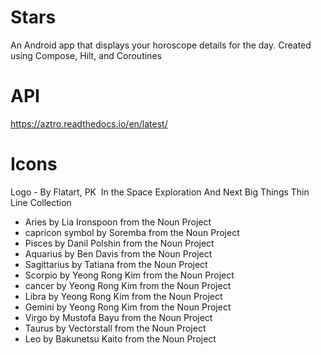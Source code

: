 # Stars
An Android app that displays your horoscope details for the day.
Created using Compose, Hilt, and Coroutines

# API
https://aztro.readthedocs.io/en/latest/

# Icons
Logo - By Flatart, PK 
In the Space Exploration And Next Big Things Thin Line Collection

- Aries by Lia Ironspoon from the Noun Project
- capricon symbol by Soremba from the Noun Project
- Pisces by Danil Polshin from the Noun Project
- Aquarius by Ben Davis from the Noun Project
- Sagittarius by Tatiana from the Noun Project
- Scorpio by Yeong Rong Kim from the Noun Project
- cancer by Yeong Rong Kim from the Noun Project
- Libra by Yeong Rong Kim from the Noun Project
- Gemini by Yeong Rong Kim from the Noun Project
- Virgo by Mustofa Bayu from the Noun Project
- Taurus by Vectorstall from the Noun Project
- Leo by Bakunetsu Kaito from the Noun Project

